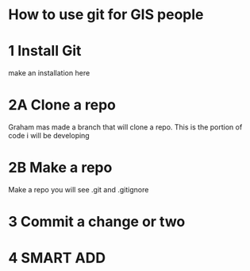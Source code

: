 # How to use git for GIS people


# 1 Install Git
make an installation here


# 2A Clone a repo

Graham mas made a branch that will clone a repo. This is the portion of code i will be developing


# 2B Make a repo
Make a repo 
you will see .git and .gitignore



# 3 Commit a change or two



# 4 SMART ADD
